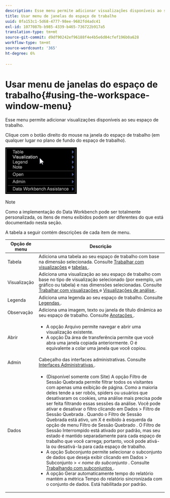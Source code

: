 ```yaml
---
description: Esse menu permite adicionar visualizações disponíveis ao seu espaço de trabalho.
title: Usar menu de janelas do espaço de trabalho
uuid: 0fa153c1-5d68-4777-98ee-9682fd4adc41
exl-id: 1077087b-b985-4339-b465-736722b917a5
translation-type: tm+mt
source-git-commit: d9df90242ef96188f4e4b5e6d04cfef196b0a628
workflow-type: tm+mt
source-wordcount: '365'
ht-degree: 6%

---
```


# Usar menu de janelas do espaço de trabalho{#using-the-workspace-window-menu}

Esse menu permite adicionar visualizações disponíveis ao seu espaço de trabalho.

Clique com o botão direito do mouse na janela do espaço de trabalho (em qualquer lugar no plano de fundo do espaço de trabalho).

![](assets/mnu_workspace.png)

>[!NOTE]
>
>Como a implementação do Data Workbench pode ser totalmente personalizada, os itens de menu exibidos podem ser diferentes do que está documentado nesta seção.

A tabela a seguir contém descrições de cada item de menu.

<table id="table_00C0D3E6098E473E8D3B66F48FB635B3"> 
 <thead> 
  <tr> 
   <th colname="col1" class="entry"> Opção de menu </th> 
   <th colname="col2" class="entry"> Descrição </th> 
  </tr> 
 </thead>
 <tbody> 
  <tr> 
   <td colname="col1"> Tabela </td> 
   <td colname="col2"> Adiciona uma tabela ao seu espaço de trabalho com base na dimensão selecionada. Consulte <a href="../../../home/c-get-started/c-vis/c-vis.md#concept-f6c7728d5aaa4304bbf2e4dfaed48739"> Trabalhar com visualizações</a> e <a href="../../../home/c-get-started/c-analysis-vis/c-tables/c-tables.md#concept-c632cb8ad9724f90ac5c294d52ae667f"> tabelas </a>. </td> 
  </tr> 
  <tr> 
   <td colname="col1"> Visualização </td> 
   <td colname="col2"> Adiciona uma visualização ao seu espaço de trabalho com base no tipo de visualização selecionado (por exemplo, um gráfico ou tabela) e nas dimensões selecionadas. Consulte <a href="../../../home/c-get-started/c-vis/c-vis.md#concept-f6c7728d5aaa4304bbf2e4dfaed48739"> Trabalhar com visualizações </a> e <a href="../../../home/c-get-started/c-analysis-vis/c-analysis-vis.md#concept-cb5b9716d3404b2b888a55b3efec1fa5"> Visualizações de análise </a>. </td> 
  </tr> 
  <tr> 
   <td colname="col1"> Legenda </td> 
   <td colname="col2"> Adiciona uma legenda ao seu espaço de trabalho. Consulte <a href="../../../home/c-get-started/c-analysis-vis/c-legends/c-legends.md#concept-ba7a886967314ee5aa358f5949665494"> Legendas </a>. </td> 
  </tr> 
  <tr> 
   <td colname="col1"> Observação </td> 
   <td colname="col2"> Adiciona uma imagem, texto ou janela de título dinâmica ao seu espaço de trabalho. Consulte <a href="../../../home/c-get-started/c-analysis-vis/c-annots/c-annots.md#concept-ab80edcbc4204dd78c73630511f75ab0"> Anotações </a>. </td> 
  </tr> 
  <tr> 
   <td colname="col1"> Abrir </td> 
   <td colname="col2"> <p> 
     <ul id="ul_173273B72EE24A52927B59E63F0BF19B"> 
      <li id="li_1EF395A0425047A9981891A0D9D29F07">A opção <span class="wintitle"> Arquivo </span> permite navegar e abrir uma visualização existente. </li> 
      <li id="li_E02E8929B8E247B0A46F6D708C51B1E2">A opção <span class="wintitle"> Da área de transferência </span> permite que você abra uma janela copiada anteriormente. O é equivalente a colar uma janela que você copiou. </li> 
     </ul> </p> </td> 
  </tr> 
  <tr> 
   <td colname="col1"> Admin </td> 
   <td colname="col2"> Cabeçalho das interfaces administrativas. Consulte <a href="../../../home/c-get-started/c-admin-intrf/c-admin-intrf.md#concept-855c1a91e1a948969fab592adca15f74"> Interfaces Administrativas </a>. </td> 
  </tr> 
  <tr> 
   <td colname="col1"> Dados </td> 
   <td colname="col2"> <p> 
     <ul id="ul_CFAC2CBB10464079A78A9127C25482FF"> 
      <li id="li_78C64D2602674C2D85509422FF055D5C">(Disponível somente com Site) A opção <span class="wintitle"> Filtro de Sessão Quebrada </span> permite filtrar todos os visitantes com apenas uma exibição de página. Como a maioria deles tende a ser robôs, spiders ou usuários que desativaram os cookies, uma análise mais precisa pode ser feita filtrando essas sessões da análise. Você pode ativar e desativar o filtro clicando em <span class="uicontrol"> Dados </span> &gt; <span class="uicontrol"> Filtro de Sessão Quebrada </span>. Quando o <span class="wintitle"> Filtro de Sessão Quebrada </span> está ativo, um X é exibido à esquerda da opção de menu <span class="wintitle"> Filtro de Sessão Quebrado </span>. O <span class="wintitle"> Filtro de Sessão Interrompido </span> está ativado por padrão, mas seu estado é mantido separadamente para cada espaço de trabalho que você carrega; portanto, você pode ativá-la ou desativá-la para cada espaço de trabalho. </li> 
      <li id="li_DB69A4EAD6964CCEAE59E1B2E9CED394">A opção <span class="wintitle"> Subconjunto </span> permite selecionar o subconjunto de dados que deseja exibir clicando em <span class="uicontrol"> Dados </span> &gt; <span class="uicontrol"> Subconjunto </span> &gt; <i>&lt; <span class="uicontrol"> nome do subconjunto </span></i>. Consulte <a href="../../../home/c-get-started/c-vis/c-wk-subsets/c-wk-subsets.md#concept-43809322b6374d5cb2536630a13e943b"> Trabalhando com subconjuntos </a>. </li> 
      <li id="li_1B3C3835F1F94028AA45FC29D04F8CF8">A opção <span class="wintitle"> Gerar automaticamente tempo do relatório </span> mantém a métrica Tempo do relatório sincronizada com o conjunto de dados. Está habilitada por padrão. </li> 
     </ul> </p> </td> 
  </tr> 
 </tbody> 
</table>
